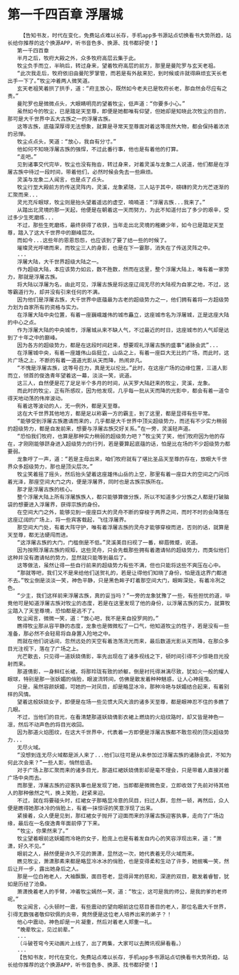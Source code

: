 # 第一千四百章 浮屠城
        【告知书友，时代在变化，免费站点难以长存，手机app多书源站点切换看书大势所趋，站长给你推荐的这个换源APP，听书音色多、换源、找书都好使！】
       第一千四百章
       半月之后，牧府大殿之外，众多牧府高层云集于此。
       牧尘负手而立，半晌后，转过身来，望着牧府高层的前方，那里是曼陀罗与玄天老祖。
       “此次我走后，牧府依旧由曼陀罗掌管，而若是有外敌来犯，到时候或许就得麻烦玄天长老出手一下了。”牧尘冲着两人微笑道。
       玄天老祖笑着拱了拱手，道：“府主放心，既然如今老夫已是牧府长老，那自然会尽应有之责。”
       曼陀罗也是微微点头，大眼睛明亮的望着牧尘，低声道：“你要多小心。”
       虽然如今的牧尘，已是踏足天至尊，即便是她都唯有仰望，但她却是知晓此次牧尘的目的，那可是大千世界中五大古族之一的浮屠古族。
       这等古族，底蕴深厚得无法想象，就算是寻常天至尊面对着这等庞然大物，都会保持着浓浓的忌惮。
       牧尘点点头，笑道：“放心，我自有分寸。”
       他如何不知晓浮屠古族的强悍，不过此番行事，他也是有着他的打算。
       “走吧。”
       见到诸事交代完毕，牧尘也没有拖沓，转过身来，对着灵溪与龙象二人说道，他们都是在浮屠古族中待过一段时间，带着他们，必然时候会免去一些麻烦。
       灵溪与龙象二人闻言，也是点了点头。
       牧尘行至大殿前方的传送灵阵内，灵溪，龙象紧随，三人站于其中，磅礴的灵力光芒逐渐的汇聚而来...
       灵光充斥眼球，牧尘则是抬头望着遥远的虚空，喃喃道：“浮屠古族...我来了。”
       从踏出北灵境的那一天起，他便是在朝着这一天而努力，为此不知道付出了多少的艰辛，受过多少生死磨练...
       不过，那些生死磨练，最终获得了收获，当年走出北灵境的稚嫩少年，如今已是踏足天至尊，踏入了这大千世界中的巅峰层次。
       而如今...这些年的恩恩怨怨，也应该到了要了结一些的时候了。
       璀璨灵光呼啸而来，而牧尘三人的身影，也是在下一霎那，消失在了传送灵阵之中。
       ...
       浮屠大陆，大千世界超级大陆之一。
       作为超级大陆，本应该势力如云，数不胜数，然而在这里，整个浮屠大陆上，唯有着一家势力，那就是浮屠古族。
       将大陆以浮屠为名，由此可见，浮屠古族是将这座辽阔无尽的大陆视为自家之地，不过，这等霸道行为，却并没有引来任何的不满。
       因为他们是浮屠古族，大千世界中底蕴最为古老的超级势力之一，他们拥有着将一方超级势力划为自家所有的资格与实力。
       在浮屠大陆中央位置，有着一座巍峨雄伟的城市矗立，这座城市名为浮屠城，正是这座大陆的中心之点。
       作为浮屠大陆的中央城市，浮屠城从来不缺人气，不过最近的时日，这座城市的人气却是达到了十年之中的巅峰。
       因为各方的超级势力，都是在这段时间赶来，想要观礼浮屠古族的盛事“诸脉会武”...
       在浮屠城中央，有着一座雄伟山岳挺立，山岳之上，有着一座巨大无比的广场，而此时，这片广场之上，不断的有着一道道光影从天而降，热闹非凡。
       “不愧是浮屠古族，这等号召力，真是无以伦比。”此时，在这座广场的边缘位置，三道人影而立，领首的俊逸青年望着这一幕，淡淡一笑，说道。
       这三人，自然便是花了足足半个多月的时间，从天罗大陆赶来的牧尘，灵溪，龙象。
       而此时的牧尘，正有所感叹，因为他发现，几乎每一批从天而降的光影中，都会有着一道令得天地动荡的伟岸波动。
       有着这等波动的人，无一例外，都是天至尊。
       这在大千世界其他地方，都是足以称霸一方的霸主，到了这里，都是显得有些平常。
       “能够受到浮屠古族邀请而来的，几乎都是大千世界中顶尖超级势力，而还有不少实力稍弱的超级势力，都是自发前来，想要与浮屠古族交好关系。”在一旁，灵溪轻声道。
       “恐怕我们牧府，也算是那种实力稍弱的超级势力吧？”牧尘笑了笑，他们牧府因为他的存在，才刚刚能够跻身进入超级势力的行列，若是要算起底蕴的话，怕是比在场的不少超级势力都要弱。
       龙象哼了一声，道：“若是主母出来，咱们牧府就有了堪比圣品天至尊的存在，放眼大千世界众多超级势力，那也是顶尖层次。”
       牧尘笑着摇了摇头，然后抬头望着这座雄伟山岳的上空，那里有着一座巨大的空间之门闪烁着光泽，那座空间大门之内，便是浮屠界，同时也是古族宗族所在。
       那才是浮屠古族的核心。
       整个浮屠大陆上所有浮屠族族人，都只能够算做分族，所以不知道多少分族之人都是打破脑袋的想要进入浮屠界，获得宗族的身份。
       在空间大门之外，能够见到一座座巨大的灵舟不断的穿梭于两界之间，而时不时的会降落在这座辽阔的广场上，将一些宾客载起，飞往浮屠界。
       那空间大门处，有着大阵守护，唯有着浮屠古族的灵舟才能够穿梭而进，否则的话，就算是天至尊，都无法硬闯而进。
       “这浮屠古族的大门，门槛倒是不低。”灵溪美目扫视了一番，柳眉微蹙，说道。
       因为按照浮屠古族的规矩，这些灵舟，只会先载那些拥有着邀请帖的超级势力，而类似他们这种并没有邀请帖的势力，显然就只能等到最后了。
       这等做法，虽然让得一些自行前来的超级势力有些不满，但也只能将这些不爽压在心中。
       “那就等吧，我们又不是来给他们送贺礼的，若是让得他们知晓了身份，怕是连这界门都进不去。”牧尘倒是淡淡一笑，神色平静，只是黑色眸子盯着那空间大门，眼眸深处，有着冷冽之色。
       “少主，我们这样前来浮屠古族，真的妥当吗？”一旁的龙象犹豫了一些，有些担忧的道，毕竟他可是知道浮屠古族对牧尘的态度，若是在这里发现了他的身份，以浮屠古族的实力，就算牧尘踏入了天至尊境，恐怕都是逃不了。
       牧尘闻言，微微一笑，道：“放心吧，我不是来自投罗网的。”
       瞧得牧尘那从容平静的态度，龙象也是微微松了一口气，他知道牧尘的性子，若是没有一些准备，那必然不会轻易将自身置入险地之中。
       而就在他们说话间，忽然远处的天空有着浩荡流光而来，最后数道光影从天而降，在那众多目光注视下，落在了广场之上。
       光芒散去，只见得一道妖娆倩影，率先出现在了诸多视线之下，顿时间引得不少惊艳目光投射而来。
       那道倩影，一身鲜红长裙，将那玲珑有致的娇躯，倒是衬托得淋漓尽致，犹如火一般的耀人眼球，特别是那一张妖媚的俏脸，眼波流转间，仿佛是散发着种种魅惑，让人心神摇曳。
       只是，虽然容颜妖媚，可她的一对凤目，却是略显冰冷，那种冷艳与妖媚结合起来，有着别样的风情。
       望着这般妖娆女子，即便是在场一些见惯大风大浪的诸多天至尊，都是眼神忍不住的多瞧了几眼。
       不过，当他们的目光，在看清楚那道妖娆倩影衣裙上燃烧的火焰纹路时，却又皆是神色一凛，然后不动声色的将目光收回。
       因为那道火焰图纹，在这大千世界中，代表着一方即便是浮屠古族都不敢忽视的顶尖超级势力...
       无尽火域。
       “没想到连无尽火域都是派人来了...他们以往可是从未参加过浮屠古族的诸脉会武，不知为何此次会来？”一些人影，悄然低语。
       对于广场上那汇聚而来的诸多目光，那道红裙妖娆倩影却是毫不理会，只是带着人直接对着广场中央而去。
       而那里，浮屠古族的迎客执事也是发现了她，当即都是微微色变，立即收敛了先前对待其他人的那种傲然之气，换上笑脸，赶紧来迎。
       不过，就在将要碰头时，红裙女子那略显冷意的凤目，扫过人群，忽然一顿，再然后，众人便是瞧得她那冰冷的俏脸上，有着一抹惊讶的笑意浮现了出来。
       紧接着，众人便是见到，那红裙女子抛开了迎面而来的浮屠古族迎客执事，走向了广场边缘，最后在一名俊逸青年面前停了下来。
       “牧尘，你果然来了。”
       牧尘望着眼前这妖媚而冷艳的女子，脸庞上也是有着发自内心的笑容浮现出来，道：“萧潇，好久不见。”
       眼前之人，赫然便是许久不见的萧潇，显然这一次，她代表着无尽火域而来。
       瞧见牧尘，萧潇那素来都是略显冷冰冰的俏脸，也是变得柔和生动了许多，她抿嘴一笑，然后让开一步，露出她身后之人。
       那是一位白袍老人，大袖飘飘，面目苍老，显得异常的慈和，深邃的双目，散发着睿智，犹如是历经了沧桑。
       萧潇挽着老人的手臂，冲着牧尘嫣然一笑，道：“牧尘，这可是我的师公，是我的爹的老师呢。”
       牧尘闻言，心头顿时一震，有些震动的望向眼前这位慈目善目的老人，那位名震大千世界，引得无数强者敬仰钦佩的炎帝，竟然便是这位老人培养出来的弟子？！
       他心中震动，神色却是一片凝重，然后对着老人郑重一礼。
       “晚辈牧尘，见过前辈。”
       ...
       （斗破苍穹今天动画片上线了，出了两集，大家可以去腾讯视屏看看。）
       ...
       【告知书友，时代在变化，免费站点难以长存，手机app多书源站点切换看书大势所趋，站长给你推荐的这个换源APP，听书音色多、换源、找书都好使！】